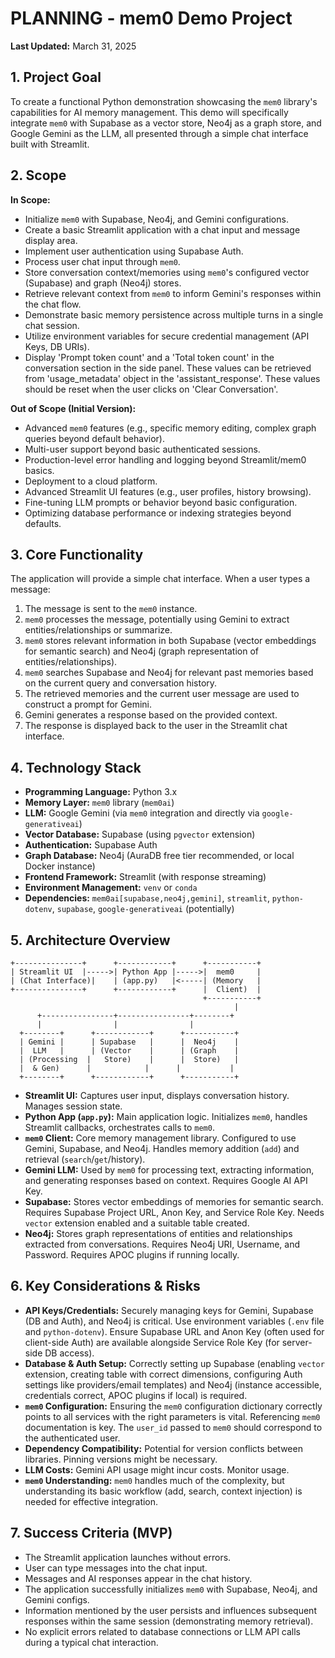 # PLANNING - mem0 Demo Project

**Last Updated:** March 31, 2025

## 1. Project Goal

To create a functional Python demonstration showcasing the `mem0` library's capabilities for AI memory management. This demo will specifically integrate `mem0` with Supabase as a vector store, Neo4j as a graph store, and Google Gemini as the LLM, all presented through a simple chat interface built with Streamlit.

## 2. Scope

**In Scope:**

*   Initialize `mem0` with Supabase, Neo4j, and Gemini configurations.
*   Create a basic Streamlit application with a chat input and message display area.
*   Implement user authentication using Supabase Auth.
*   Process user chat input through `mem0`.
*   Store conversation context/memories using `mem0`'s configured vector (Supabase) and graph (Neo4j) stores.
*   Retrieve relevant context from `mem0` to inform Gemini's responses within the chat flow.
*   Demonstrate basic memory persistence across multiple turns in a single chat session.
*   Utilize environment variables for secure credential management (API Keys, DB URIs).
*   Display 'Prompt token count' and a 'Total token count' in the conversation section in the side panel. These values can be retrieved from  'usage_metadata' object in the 'assistant_response'. These values should be reset when the user clicks on 'Clear Conversation'.

**Out of Scope (Initial Version):**

*   Advanced `mem0` features (e.g., specific memory editing, complex graph queries beyond default behavior).
*   Multi-user support beyond basic authenticated sessions.
*   Production-level error handling and logging beyond Streamlit/mem0 basics.
*   Deployment to a cloud platform.
*   Advanced Streamlit UI features (e.g., user profiles, history browsing).
*   Fine-tuning LLM prompts or behavior beyond basic configuration.
*   Optimizing database performance or indexing strategies beyond defaults.

## 3. Core Functionality

The application will provide a simple chat interface. When a user types a message:

1.  The message is sent to the `mem0` instance.
2.  `mem0` processes the message, potentially using Gemini to extract entities/relationships or summarize.
3.  `mem0` stores relevant information in both Supabase (vector embeddings for semantic search) and Neo4j (graph representation of entities/relationships).
4.  `mem0` searches Supabase and Neo4j for relevant past memories based on the current query and conversation history.
5.  The retrieved memories and the current user message are used to construct a prompt for Gemini.
6.  Gemini generates a response based on the provided context.
7.  The response is displayed back to the user in the Streamlit chat interface.

## 4. Technology Stack

*   **Programming Language:** Python 3.x
*   **Memory Layer:** `mem0` library (`mem0ai`)
*   **LLM:** Google Gemini (via `mem0` integration and directly via `google-generativeai`)
*   **Vector Database:** Supabase (using `pgvector` extension)
*   **Authentication:** Supabase Auth
*   **Graph Database:** Neo4j (AuraDB free tier recommended, or local Docker instance)
*   **Frontend Framework:** Streamlit (with response streaming)
*   **Environment Management:** `venv` or `conda`
*   **Dependencies:** `mem0ai[supabase,neo4j,gemini]`, `streamlit`, `python-dotenv`, `supabase`, `google-generativeai` (potentially)

## 5. Architecture Overview

```
+---------------+      +------------+      +-----------+
| Streamlit UI  |----->| Python App |----->|  mem0     |
| (Chat Interface)|    | (app.py)   |<-----| (Memory   |
+---------------+      +------------+      |  Client)  |
                                           +-----------+
                                                  |
      +----------------+----------------+--------+
      |                |                |
  +--------+      +------------+      +-----------+
  | Gemini |      | Supabase   |      |  Neo4j    |
  |  LLM   |      | (Vector    |      | (Graph    |
  | (Processing  |   Store)    |      |  Store)   |
  |  & Gen)      |            |      |           |
  +--------+      +------------+      +-----------+

```


*   **Streamlit UI:** Captures user input, displays conversation history. Manages session state.
*   **Python App (`app.py`):** Main application logic. Initializes `mem0`, handles Streamlit callbacks, orchestrates calls to `mem0`.
*   **`mem0` Client:** Core memory management library. Configured to use Gemini, Supabase, and Neo4j. Handles memory addition (`add`) and retrieval (`search`/`get`/history).
*   **Gemini LLM:** Used by `mem0` for processing text, extracting information, and generating responses based on context. Requires Google AI API Key.
*   **Supabase:** Stores vector embeddings of memories for semantic search. Requires Supabase Project URL, Anon Key, and Service Role Key. Needs `vector` extension enabled and a suitable table created.
*   **Neo4j:** Stores graph representations of entities and relationships extracted from conversations. Requires Neo4j URI, Username, and Password. Requires APOC plugins if running locally.

## 6. Key Considerations & Risks

*   **API Keys/Credentials:** Securely managing keys for Gemini, Supabase (DB and Auth), and Neo4j is critical. Use environment variables (`.env` file and `python-dotenv`). Ensure Supabase URL and Anon Key (often used for client-side Auth) are available alongside Service Role Key (for server-side DB access).
*   **Database & Auth Setup:** Correctly setting up Supabase (enabling `vector` extension, creating table with correct dimensions, configuring Auth settings like providers/email templates) and Neo4j (instance accessible, credentials correct, APOC plugins if local) is required.
*   **`mem0` Configuration:** Ensuring the `mem0` configuration dictionary correctly points to all services with the right parameters is vital. Referencing `mem0` documentation is key. The `user_id` passed to `mem0` should correspond to the authenticated user.
*   **Dependency Compatibility:** Potential for version conflicts between libraries. Pinning versions might be necessary.
*   **LLM Costs:** Gemini API usage might incur costs. Monitor usage.
*   **`mem0` Understanding:** `mem0` handles much of the complexity, but understanding its basic workflow (add, search, context injection) is needed for effective integration.

## 7. Success Criteria (MVP)

*   The Streamlit application launches without errors.
*   User can type messages into the chat input.
*   Messages and AI responses appear in the chat history.
*   The application successfully initializes `mem0` with Supabase, Neo4j, and Gemini configs.
*   Information mentioned by the user persists and influences subsequent responses within the same session (demonstrating memory retrieval).
*   No explicit errors related to database connections or LLM API calls during a typical chat interaction.
